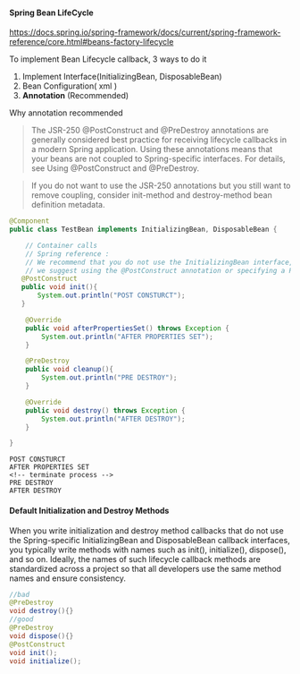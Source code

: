 #### Spring Bean LifeCycle

https://docs.spring.io/spring-framework/docs/current/spring-framework-reference/core.html#beans-factory-lifecycle

To implement Bean Lifecycle callback, 3 ways to do it
1. Implement Interface(InitializingBean, DisposableBean)
2. Bean Configuration( xml ) 
3. **Annotation** (Recommended)


Why annotation recommended 
	
> The JSR-250 @PostConstruct and @PreDestroy annotations are generally considered best practice for receiving lifecycle callbacks in a modern Spring application. Using these annotations means that your beans are not coupled to Spring-specific interfaces. For details, see Using @PostConstruct and @PreDestroy.

> If you do not want to use the JSR-250 annotations but you still want to remove coupling, consider init-method and destroy-method bean definition metadata.


```java
@Component
public class TestBean implements InitializingBean, DisposableBean {

    // Container calls
    // Spring reference :
    // We recommend that you do not use the InitializingBean interface, because it unnecessarily couples the code to Spring.
    // we suggest using the @PostConstruct annotation or specifying a POJO initialization method.
   @PostConstruct
   public void init(){
       System.out.println("POST CONSTURCT");
   }

    @Override
    public void afterPropertiesSet() throws Exception {
        System.out.println("AFTER PROPERTIES SET");
    }

    @PreDestroy
    public void cleanup(){
        System.out.println("PRE DESTROY");
    }

    @Override
    public void destroy() throws Exception {
        System.out.println("AFTER DESTROY");
    }

}
```

```log
POST CONSTURCT
AFTER PROPERTIES SET
<!-- terminate process -->
PRE DESTROY
AFTER DESTROY

```


#### Default Initialization and Destroy Methods

When you write initialization and destroy method callbacks that do not use the Spring-specific InitializingBean and DisposableBean callback interfaces, you typically write methods with names such as init(), initialize(), dispose(), and so on. Ideally, the names of such lifecycle callback methods are standardized across a project so that all developers use the same method names and ensure consistency.

```java
//bad
@PreDestroy
void destroy(){}
//good
@PreDestroy
void dispose(){}
@PostConstruct
void init();
void initialize();

```